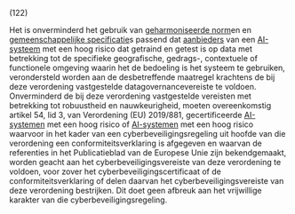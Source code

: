 (122)

Het is onverminderd het gebruik van [geharmoniseerde norm](a3.md#^hnorm)en en [gemeenschappelijke specificatie](a3.md#^gespec)s passend dat [aanbieders](a3.md#^aanbieder) van een [AI-systeem](a3.md#^ai-systeem) met een hoog risico dat getraind en getest is op data met betrekking tot de specifieke geografische, gedrags-, contextuele of functionele omgeving waarin het de bedoeling is het systeem te gebruiken, verondersteld worden aan de desbetreffende maatregel krachtens de bij deze verordening vastgestelde datagovernancevereiste te voldoen. Onverminderd de bij deze verordening vastgestelde vereisten met betrekking tot robuustheid en nauwkeurigheid, moeten overeenkomstig artikel 54, lid 3, van Verordening (EU) 2019/881, gecertificeerde [AI-systemen](a3.md#^ai-systeem) met een hoog risico of [AI-systemen](a3.md#^ai-systeem) met een hoog risico waarvoor in het kader van een cyberbeveiligingsregeling uit hoofde van die verordening een conformiteitsverklaring is afgegeven en waarvan de referenties in het Publicatieblad van de Europese Unie zijn bekendgemaakt, worden geacht aan het cyberbeveiligingsvereiste van deze verordening te voldoen, voor zover het cyberbeveiligingscertificaat of de conformiteitsverklaring of delen daarvan het cyberbeveiligingsvereiste van deze verordening bestrijken. Dit doet geen afbreuk aan het vrijwillige karakter van die cyberbeveiligingsregeling.